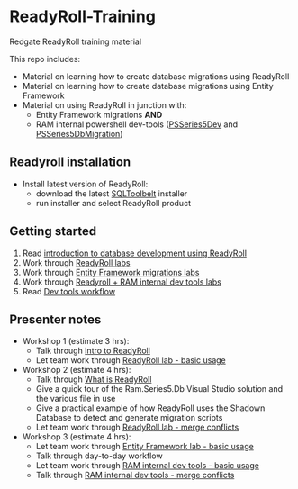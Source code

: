 # ReadyRoll-Training

Redgate ReadyRoll training material

This repo includes:
* Material on learning how to create database migrations using ReadyRoll
* Material on learning how to create database migrations using Entity Framework
* Material on using ReadyRoll in junction with:
    * Entity Framework migrations **AND**
    * RAM internal powershell dev-tools ([PSSeries5Dev](https://ram-christianacca.visualstudio.com/PSSeries5Dev) and [PSSeries5DbMigration](https://ram-christianacca.visualstudio.com/PSSeries5DbMigration))

## Readyroll installation

* Install latest version of ReadyRoll:
    * download the latest [SQLToolbelt](https://www.red-gate.com/products/sql-development/sql-toolbelt/) installer
    * run installer and select ReadyRoll product

## Getting started

1. Read [introduction to database development using ReadyRoll](intro-db-development-using-readyroll.md)
2. Work through [ReadyRoll labs](Examples/ReadyRoll_Only/readme.md)
3. Work through [Entity Framework migrations labs](Examples/EntityFramework_Only/readme.md)
4. Work through [Readyroll + RAM internal dev tools labs](Examples/RR_Plus_DevTool/readme.md)
5. Read [Dev tools workflow](devtool-workflow.md)


## Presenter notes

* Workshop 1 (estimate 3 hrs):
    * Talk through [Intro to ReadyRoll](intro-db-development-using-readyroll.md)
    * Let team work through [ReadyRoll lab - basic usage](Examples/ReadyRoll_Only/basics-example.md)
* Workshop 2 (estimate 4 hrs):
    * Talk through [What is ReadyRoll](what-is-ready-roll.md)
    * Give a quick tour of the Ram.Series5.Db Visual Studio solution and the various file in use
    * Give a practical example of how ReadyRoll uses the Shadown Database to detect and generate migration scripts
    * Let team work through [ReadyRoll lab - merge conflicts](Examples/ReadyRoll_Only/merge-conflicts-example.md)
* Workshop 3 (estimate 4 hrs):
    * Let team work through [Entity Framework lab - basic usage](Examples/EntityFramework_Only/basics-example.md)
    * Talk through day-to-day workflow
    * Let team work through [RAM internal dev tools - basic usage](Examples/RR_Plus_DevTool/basics-example.md)
    * Talk through [RAM internal dev tools - merge conflicts](Examples/RR_Plus_DevTool/merge-conflicts-example.md)